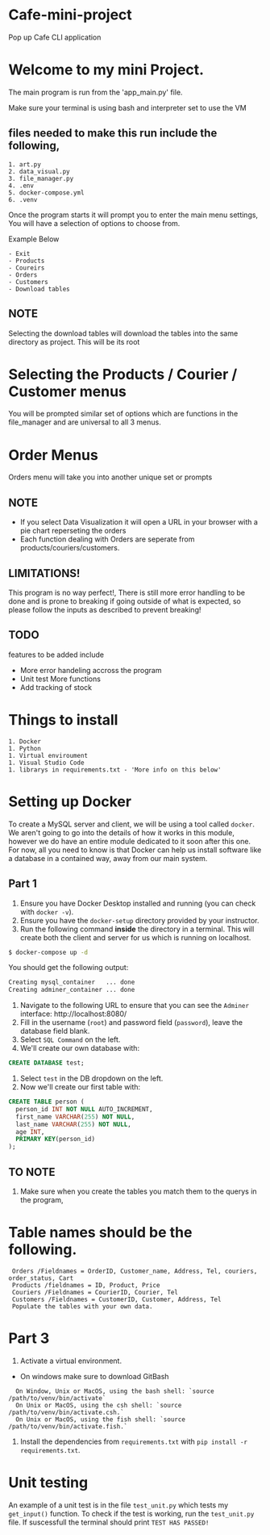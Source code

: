 # Cafe-mini-project
Pop up Cafe CLI application

# Welcome to my mini Project.

The main program is run from the 'app_main.py' file.

Make sure your terminal is using bash and interpreter set to use the VM

## files needed to make this run include the following,

```
1. art.py
2. data_visual.py
3. file_manager.py
4. .env
5. docker-compose.yml
6. .venv
```

Once the program starts it will prompt you to enter the main menu settings,
You will have a selection of options to choose from.

Example Below

```
- Exit
- Products
- Coureirs
- Orders
- Customers
- Download tables
```

## NOTE

Selecting the download tables will download the tables into the same directory as project.
This will be its root

# Selecting the Products / Courier / Customer menus

You will be prompted similar set of options which are functions in the file_manager and are universal to all 3 menus.

# Order Menus

Orders menu will take you into another unique set or prompts

## NOTE

- If you select Data Visualization it will open a URL in your browser with a pie chart reperseting the orders
- Each function dealing with Orders are seperate from products/couriers/customers.

## LIMITATIONS!

This program is no way perfect!, There is still more error handling to be done and is prone to breaking if going outside of what is expected, so please follow the inputs as described to prevent breaking!

## TODO

features to be added include

- More error handeling accross the program
- Unit test More functions
- Add tracking of stock

# Things to install

```
1. Docker
1. Python
1. Virtual enviroument
1. Visual Studio Code
1. librarys in requirements.txt - 'More info on this below'
```

# Setting up Docker

To create a MySQL server and client, we will be using a tool called `docker`. We aren't going to go into the details of how it works in this module, however we do have an entire module dedicated to it soon after this one. For now, all you need to know is that Docker can help us install software like a database in a contained way, away from our main system.

## Part 1

1. Ensure you have Docker Desktop installed and running (you can check with `docker -v`).
1. Ensure you have the `docker-setup` directory provided by your instructor.
1. Run the following command **inside** the directory in a terminal. This will create both the client and server for us which is running on localhost.

```sh
$ docker-compose up -d
```

You should get the following output:

```sh
Creating mysql_container   ... done
Creating adminer_container ... done
```

1. Navigate to the following URL to ensure that you can see the `Adminer` interface: http://localhost:8080/
1. Fill in the username (`root`) and password field (`password`), leave the database field blank.
1. Select `SQL Command` on the left.
1. We'll create our own database with:

```sql
CREATE DATABASE test;
```

1. Select `test` in the DB dropdown on the left.
1. Now we'll create our first table with:

```sql
CREATE TABLE person (
  person_id INT NOT NULL AUTO_INCREMENT,
  first_name VARCHAR(255) NOT NULL,
  last_name VARCHAR(255) NOT NULL,
  age INT,
  PRIMARY KEY(person_id)
);
```

## TO NOTE

1. Make sure when you create the tables you match them to the querys in the program,

# Table names should be the following.

```
 Orders /Fieldnames = OrderID, Customer_name, Address, Tel, couriers, order_status, Cart
 Products /fieldnames = ID, Product, Price
 Couriers /Fieldnames = CourierID, Courier, Tel
 Customers /Fieldnames = CustomerID, Customer, Address, Tel
 Populate the tables with your own data.
```

# Part 3

1. Activate a virtual environment.

- On windows make sure to download GitBash

```
  On Window, Unix or MacOS, using the bash shell: `source /path/to/venv/bin/activate`
  On Unix or MacOS, using the csh shell: `source /path/to/venv/bin/activate.csh.`
  On Unix or MacOS, using the fish shell: `source /path/to/venv/bin/activate.fish.`
```

1. Install the dependencies from `requirements.txt` with `pip install -r requirements.txt`.

# Unit testing

An example of a unit test is in the file `test_unit.py` which tests my `get_input()` function.
To check if the test is working, run the `test_unit.py` file. If suscessfull the terminal should print `TEST HAS PASSED!`
